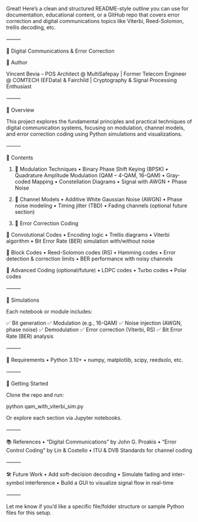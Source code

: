 Great! Here’s a clean and structured README-style outline you can use for documentation, educational content, or a GitHub repo that covers error correction and digital communications topics like Viterbi, Reed-Solomon, trellis decoding, etc.

⸻

📡 Digital Communications & Error Correction

👤 Author

Vincent Bevia – POS Architect @ MultiSafepay | Former Telecom Engineer @ COMTECH (EFData) & Fairchild | Cryptography & Signal Processing Enthusiast

⸻

🧭 Overview

This project explores the fundamental principles and practical techniques of digital communication systems, focusing on modulation, channel models, and error correction coding using Python simulations and visualizations.

⸻

📁 Contents

1. 🧮 Modulation Techniques
	•	Binary Phase Shift Keying (BPSK)
	•	Quadrature Amplitude Modulation (QAM – 4-QAM, 16-QAM)
	•	Gray-coded Mapping
	•	Constellation Diagrams
	•	Signal with AWGN + Phase Noise

2. 📡 Channel Models
	•	Additive White Gaussian Noise (AWGN)
	•	Phase noise modeling
	•	Timing jitter (TBD)
	•	Fading channels (optional future section)

3. 🧬 Error Correction Coding

🔸 Convolutional Codes
	•	Encoding logic
	•	Trellis diagrams
	•	Viterbi algorithm
	•	Bit Error Rate (BER) simulation with/without noise

🔸 Block Codes
	•	Reed-Solomon codes (RS)
	•	Hamming codes
	•	Error detection & correction limits
	•	BER performance with noisy channels

🔸 Advanced Coding (optional/future)
	•	LDPC codes
	•	Turbo codes
	•	Polar codes

⸻

🧪 Simulations

Each notebook or module includes:

✅ Bit generation
✅ Modulation (e.g., 16-QAM)
✅ Noise injection (AWGN, phase noise)
✅ Demodulation
✅ Error correction (Viterbi, RS)
✅ Bit Error Rate (BER) analysis

⸻

🔧 Requirements
	•	Python 3.10+
	•	numpy, matplotlib, scipy, reedsolo, etc.

⸻

🚀 Getting Started

Clone the repo and run:

python qam_with_viterbi_sim.py

Or explore each section via Jupyter notebooks.

⸻

📚 References
	•	“Digital Communications” by John G. Proakis
	•	“Error Control Coding” by Lin & Costello
	•	ITU & DVB Standards for channel coding

⸻

🛠 Future Work
	•	Add soft-decision decoding
	•	Simulate fading and inter-symbol interference
	•	Build a GUI to visualize signal flow in real-time

⸻

Let me know if you’d like a specific file/folder structure or sample Python files for this setup.